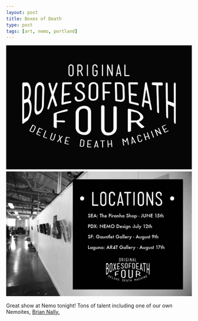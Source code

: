 ```yaml
---
layout: post
title: Boxes of Death
type: post
tags: [art, nemo, portland]
---
```


![Boxes of Death](/media/images/07_12_2013_BOD.jpg)

Great show at Nemo tonight! Tons of talent including one of our own Nemoites, <a href="http://nemodesign.com/vault/boxes-of-death/?current_service=" target="_blank">Brian Nally.</a><br/> 
